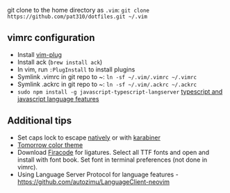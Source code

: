 git clone to the home directory as `.vim`:
`git clone https://github.com/pat310/dotfiles.git ~/.vim`

## vimrc configuration
* Install [vim-plug](https://github.com/junegunn/vim-plug)
* Install ack (`brew install ack`)
* In vim, run `:PlugInstall` to install plugins
* Symlink .vimrc in git repo to ~: `ln -sf ~/.vim/.vimrc ~/.vimrc`
* Symlink .ackrc in git repo to ~: `ln -sf ~/.vim/.ackrc ~/.ackrc`
* `sudo npm install -g javascript-typescript-langserver` [typescript and javascript language features](https://github.com/sourcegraph/javascript-typescript-langserver)

## Additional tips
* Set caps lock to escape [natively](https://stackoverflow.com/questions/127591/using-caps-lock-as-esc-in-mac-os-x) or with [karabiner](https://pqrs.org/osx/karabiner/)
* [Tomorrow color theme](https://github.com/chriskempson/tomorrow-theme)
* Download [Firacode](https://github.com/tonsky/FiraCode) for ligatures. Select all TTF fonts and open and install with font book. Set font in terminal preferences (not done in vimrc).
* Using Language Server Protocol for language features - https://github.com/autozimu/LanguageClient-neovim
